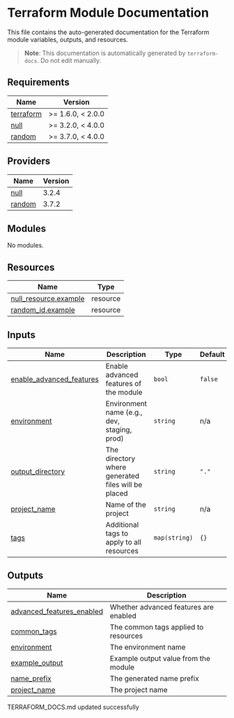 # Terraform Module Documentation

This file contains the auto-generated documentation for the Terraform module variables, outputs, and resources.

> **Note**: This documentation is automatically generated by `terraform-docs`. Do not edit manually.

<!-- BEGIN_TF_DOCS -->
## Requirements

| Name | Version |
|------|---------|
| <a name="requirement_terraform"></a> [terraform](#requirement\_terraform) | >= 1.6.0, < 2.0.0 |
| <a name="requirement_null"></a> [null](#requirement\_null) | >= 3.2.0, < 4.0.0 |
| <a name="requirement_random"></a> [random](#requirement\_random) | >= 3.7.0, < 4.0.0 |

## Providers

| Name | Version |
|------|---------|
| <a name="provider_null"></a> [null](#provider\_null) | 3.2.4 |
| <a name="provider_random"></a> [random](#provider\_random) | 3.7.2 |

## Modules

No modules.

## Resources

| Name | Type |
|------|------|
| [null_resource.example](https://registry.terraform.io/providers/hashicorp/null/latest/docs/resources/resource) | resource |
| [random_id.example](https://registry.terraform.io/providers/hashicorp/random/latest/docs/resources/id) | resource |

## Inputs

| Name | Description | Type | Default | Required |
|------|-------------|------|---------|:--------:|
| <a name="input_enable_advanced_features"></a> [enable\_advanced\_features](#input\_enable\_advanced\_features) | Enable advanced features of the module | `bool` | `false` | no |
| <a name="input_environment"></a> [environment](#input\_environment) | Environment name (e.g., dev, staging, prod) | `string` | n/a | yes |
| <a name="input_output_directory"></a> [output\_directory](#input\_output\_directory) | The directory where generated files will be placed | `string` | `"."` | no |
| <a name="input_project_name"></a> [project\_name](#input\_project\_name) | Name of the project | `string` | n/a | yes |
| <a name="input_tags"></a> [tags](#input\_tags) | Additional tags to apply to all resources | `map(string)` | `{}` | no |

## Outputs

| Name | Description |
|------|-------------|
| <a name="output_advanced_features_enabled"></a> [advanced\_features\_enabled](#output\_advanced\_features\_enabled) | Whether advanced features are enabled |
| <a name="output_common_tags"></a> [common\_tags](#output\_common\_tags) | The common tags applied to resources |
| <a name="output_environment"></a> [environment](#output\_environment) | The environment name |
| <a name="output_example_output"></a> [example\_output](#output\_example\_output) | Example output value from the module |
| <a name="output_name_prefix"></a> [name\_prefix](#output\_name\_prefix) | The generated name prefix |
| <a name="output_project_name"></a> [project\_name](#output\_project\_name) | The project name |
<!-- END_TF_DOCS -->
<!-- BEGINNING OF PRE-COMMIT-TERRAFORM DOCS HOOK -->
TERRAFORM_DOCS.md updated successfully
<!-- END OF PRE-COMMIT-TERRAFORM DOCS HOOK -->
